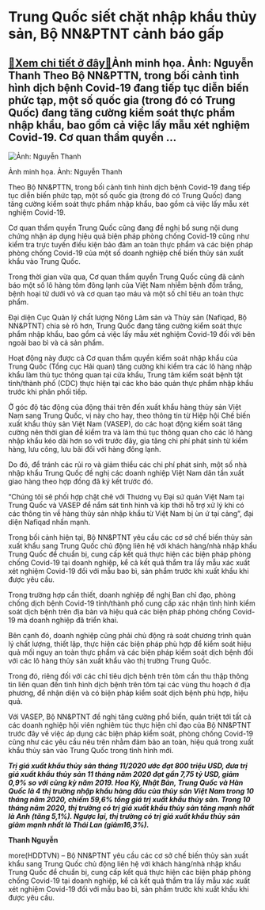 Trung Quốc siết chặt nhập khẩu thủy sản, Bộ NN&PTNT cảnh báo gấp
================================================================

[:gift:Xem chi tiết ở đây:gift:](https://hddtvn.com/trung-quoc-siet-chat-nhap-khau-thuy-san-bo-nnptnt-canh-bao-gap/)Ảnh minh họa. Ảnh: Nguyễn Thanh Theo Bộ NN&PTTN, trong bối cảnh tình hình dịch bệnh Covid-19 đang tiếp tục diễn biến phức tạp, một số quốc gia (trong đó có Trung Quốc) đang tăng cường kiểm soát thực phẩm nhập khẩu, bao gồm cả việc lấy mẫu xét nghiệm Covid-19. Cơ quan thẩm quyền …
----------------------------------------------------------------------------------------------------------------------------------------------------------------------------------------------------------------------------------------------------------------------------------------





![Ảnh: Nguyễn Thanh](https://hddtvn.com/wp-content/uploads/2021/01/0205_14813159_801587226647820_2044178820_o-2.jpg "Ảnh: Nguyễn Thanh")


Ảnh minh họa. Ảnh: Nguyễn Thanh



Theo Bộ NN&PTTN, trong bối cảnh tình hình dịch bệnh Covid-19 đang tiếp tục diễn biến phức tạp, một số quốc gia (trong đó có Trung Quốc) đang tăng cường kiểm soát thực phẩm nhập khẩu, bao gồm cả việc lấy mẫu xét nghiệm Covid-19.


Cơ quan thẩm quyền Trung Quốc cũng đang đề nghị bổ sung nội dung chứng nhận áp dụng hiệu quả biện pháp phòng chống Covid-19 cũng như kiểm tra trực tuyến điều kiện bảo đảm an toàn thực phẩm và các biện pháp phòng chống Covid-19 của một số doanh nghiệp chế biến thủy sản xuất khẩu vào Trung Quốc.


Trong thời gian vừa qua, Cơ quan thẩm quyền Trung Quốc cũng đã cảnh báo một số lô hàng tôm đông lạnh của Việt Nam nhiễm bệnh đốm trắng, bệnh hoại tử dưới vỏ và cơ quan tạo máu và một số chỉ tiêu an toàn thực phẩm.


Đại diện Cục Quản lý chất lượng Nông Lâm sản và Thủy sản (Nafiqad, Bộ NN&PTNT) chia sẻ rõ hơn, Trung Quốc đang tăng cường kiểm soát thực phẩm nhập khẩu, bao gồm cả việc lấy mẫu xét nghiệm Covid-19 đối với bên ngoài bao bì và cả sản phẩm.


Hoạt động này được cả Cơ quan thẩm quyền kiểm soát nhập khẩu của Trung Quốc (Tổng cục Hải quan) tăng cường khi kiểm tra các lô hàng nhập khẩu làm thủ tục thông quan tại cửa khẩu, Trung tâm kiểm soát bệnh tật tỉnh/thành phố (CDC) thực hiện tại các kho bảo quản thực phẩm nhập khẩu trước khi phân phối tiếp.


Ở góc độ tác động của động thái trên đến xuất khẩu hàng thủy sản Việt Nam sang Trung Quốc, vị này cho hay, theo thông tin từ Hiệp hội Chế biến xuất khẩu thủy sản Việt Nam (VASEP), do các hoạt động kiểm soát tăng cường nên thời gian để kiểm tra và làm thủ tục thông quan cho các lô hàng nhập khẩu kéo dài hơn so với trước đây, gia tăng chi phí phát sinh từ kiểm hàng, lưu công, lưu bãi đối với hàng đông lạnh.


Do đó, để tránh các rủi ro và giảm thiểu các chi phí phát sinh, một số nhà nhập khẩu Trung Quốc đề nghị các doanh nghiệp Việt Nam dãn tần xuất giao hàng theo hợp đồng đã ký kết trước đó.


“Chúng tôi sẽ phối hợp chặt chẽ với Thương vụ Đại sứ quán Việt Nam tại Trung Quốc và VASEP để nắm sát tình hình và kịp thời hỗ trợ xử lý khi có các thông tin về hàng thủy sản nhập khẩu từ Việt Nam bị ùn ứ tại cảng”, đại diện Nafiqad nhấn mạnh.


Trong bối cảnh hiện tại, Bộ NN&PTNT yêu cầu các cơ sở chế biến thủy sản xuất khẩu sang Trung Quốc chủ động liên hệ với khách hàng/nhà nhập khẩu Trung Quốc để chuẩn bị, cung cấp kết quả thực hiện các biện pháp phòng chống Covid-19 tại doanh nghiệp, kể cả kết quả thẩm tra lấy mẫu xác xuất xét nghiệm Covid-19 đối với mẫu bao bì, sản phẩm trước khi xuất khẩu khi được yêu cầu.


Trong trường hợp cần thiết, doanh nghiệp đề nghị Ban chỉ đạo, phòng chống dịch bệnh Covid-19 tỉnh/thành phố cung cấp xác nhận tình hình kiểm soát dịch bệnh trên địa bàn và hiệu quả các biện pháp phòng chống Covid-19 mà doanh nghiệp đã triển khai.


Bên cạnh đó, doanh nghiệp cũng phải chủ động rà soát chương trình quản lý chất lượng, thiết lập, thực hiện các biện pháp phù hợp để kiểm soát hiệu quả mối nguy an toàn thực phẩm và các biện pháp kiểm soát dịch bệnh đối với các lô hàng thủy sản xuất khẩu vào thị trường Trung Quốc.


Trong đó, riêng đối với các chỉ tiêu dịch bệnh trên tôm cần thu thập thông tin liên quan đến tình hình dịch bệnh trên tôm tại các vùng thu hoạch ở địa phương, để nhận diện và có biện pháp kiểm soát dịch bệnh phù hợp, hiệu quả.


Với VASEP, Bộ NN&PTNT đề nghị tăng cường phổ biến, quán triệt tới tất cả các doanh nghiệp hội viên nghiêm túc thực hiện chỉ đạo của Bộ NN&PTNT trước đây về việc áp dụng các biện pháp kiểm soát, phòng chống Covid-19 cũng như các yêu cầu nêu trên nhằm đảm bảo an toàn, hiệu quả trong xuất khẩu thủy sản vào Trung Quốc trong tình hình mới.





***Trị giá xuất khẩu thủy sản tháng 11/2020 ước đạt 800 triệu USD, đưa trị giá xuất khẩu thủy sản 11 tháng năm 2020 đạt gần 7,75 tỷ USD, giảm 0,9% so với cùng kỳ năm 2019. Hoa Kỳ, Nhật Bản, Trung Quốc và Hàn Quốc là 4 thị trường nhập khẩu hàng đầu của thủy sản Việt Nam trong 10 tháng năm 2020, chiếm 59,6% tổng giá trị xuất khẩu thủy sản. Trong 10 tháng năm 2020, thị trường có trị giá xuất khẩu thủy sản tăng mạnh nhất là Anh (tăng 5,1%). Ngược lại, thị trường có trị giá xuất khẩu thủy sản giảm mạnh nhất là Thái Lan (giảm16,3%).***




**Thanh Nguyễn**



more(HDDTVN) – Bộ NN&PTNT yêu cầu các cơ sở chế biến thủy sản xuất khẩu sang Trung Quốc chủ động liên hệ với khách hàng/nhà nhập khẩu Trung Quốc để chuẩn bị, cung cấp kết quả thực hiện các biện pháp phòng chống Covid-19 tại doanh nghiệp, kể cả kết quả thẩm tra lấy mẫu xác xuất xét nghiệm Covid-19 đối với mẫu bao bì, sản phẩm trước khi xuất khẩu khi được yêu cầu.

